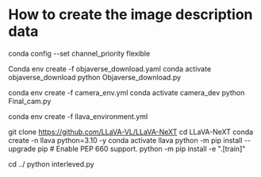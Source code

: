 # How to create the image description data


conda config --set channel_priority flexible

Conda env create -f objaverse_download.yaml
conda activate objaverse_download
python Objaverse_download.py

conda env create -f camera_env.yml
conda activate camera_dev
python Final_cam.py

conda env create -f llava_environment.yml

git clone https://github.com/LLaVA-VL/LLaVA-NeXT
cd LLaVA-NeXT
conda create -n llava python=3.10 -y
conda activate llava
python -m pip install --upgrade pip  # Enable PEP 660 support.
python -m pip install -e ".[train]"

<!-- python -m pip install flash-attn --no-build-isolationcd  : not working just yet--> 

cd ../
python interleved.py